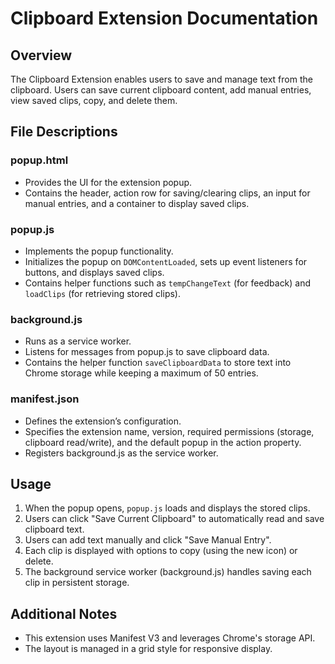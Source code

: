 # Clipboard Extension Documentation

## Overview
The Clipboard Extension enables users to save and manage text from the clipboard. Users can save current clipboard content, add manual entries, view saved clips, copy, and delete them.

## File Descriptions

### popup.html
- Provides the UI for the extension popup.
- Contains the header, action row for saving/clearing clips, an input for manual entries, and a container to display saved clips.

### popup.js
- Implements the popup functionality.
- Initializes the popup on `DOMContentLoaded`, sets up event listeners for buttons, and displays saved clips.
- Contains helper functions such as `tempChangeText` (for feedback) and `loadClips` (for retrieving stored clips).

### background.js
- Runs as a service worker.
- Listens for messages from popup.js to save clipboard data.
- Contains the helper function `saveClipboardData` to store text into Chrome storage while keeping a maximum of 50 entries.

### manifest.json
- Defines the extension’s configuration.
- Specifies the extension name, version, required permissions (storage, clipboard read/write), and the default popup in the action property.
- Registers background.js as the service worker.

## Usage
1. When the popup opens, `popup.js` loads and displays the stored clips.
2. Users can click "Save Current Clipboard" to automatically read and save clipboard text.
3. Users can add text manually and click "Save Manual Entry".
4. Each clip is displayed with options to copy (using the new icon) or delete.
5. The background service worker (background.js) handles saving each clip in persistent storage.

## Additional Notes
- This extension uses Manifest V3 and leverages Chrome's storage API.
- The layout is managed in a grid style for responsive display.
